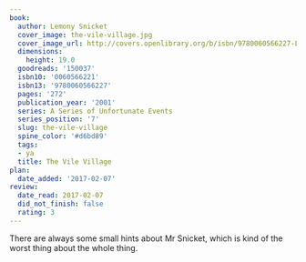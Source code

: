 ```yaml
---
book:
  author: Lemony Snicket
  cover_image: the-vile-village.jpg
  cover_image_url: http://covers.openlibrary.org/b/isbn/9780060566227-L.jpg
  dimensions:
    height: 19.0
  goodreads: '150037'
  isbn10: '0060566221'
  isbn13: '9780060566227'
  pages: '272'
  publication_year: '2001'
  series: A Series of Unfortunate Events
  series_position: '7'
  slug: the-vile-village
  spine_color: '#d6bd89'
  tags:
  - ya
  title: The Vile Village
plan:
  date_added: '2017-02-07'
review:
  date_read: 2017-02-07
  did_not_finish: false
  rating: 3
---
```


There are always some small hints about Mr Snicket, which is kind of the worst thing about the whole thing.
